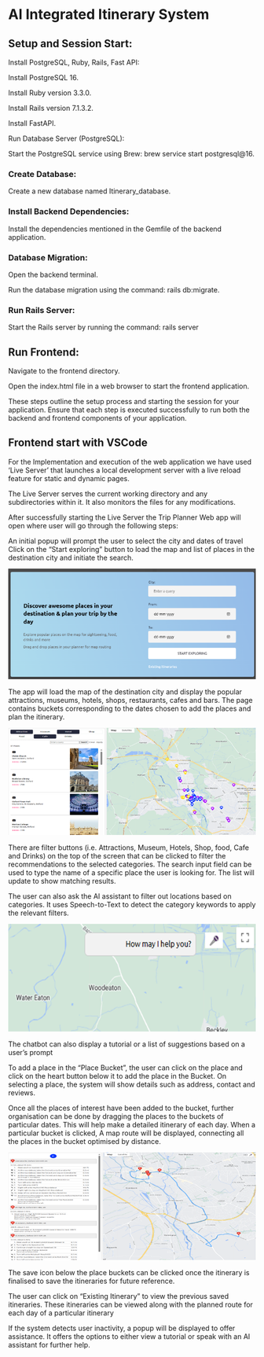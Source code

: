 # AI Integrated Itinerary System

## Setup and Session Start:
Install PostgreSQL, Ruby, Rails, Fast API: 

Install PostgreSQL 16.

Install Ruby version 3.3.0.

Install Rails version 7.1.3.2.

Install FastAPI.

Run Database Server (PostgreSQL):

Start the PostgreSQL service using Brew: brew service start postgresql@16.

### Create Database:

Create a new database named Itinerary_database.

### Install Backend Dependencies:

Install the dependencies mentioned in the Gemfile of the backend application.

### Database Migration:

Open the backend terminal.

Run the database migration using the command: rails db:migrate.

### Run Rails Server:

Start the Rails server by running the command: rails server

## Run Frontend:

Navigate to the frontend directory.

Open the index.html file in a web browser to start the frontend application.

These steps outline the setup process and starting the session for your application. Ensure that each step is executed successfully to run both the backend and frontend components of your application.

## Frontend start with VSCode
For the Implementation and execution of the web application we have used ‘Live Server’ that launches a local development server with a live reload feature for static and dynamic pages.

The Live Server serves the current working directory and any subdirectories within it. It also monitors the files for any modifications.

After successfully starting the Live Server the Trip Planner Web app will open where user will go through the following steps:

An initial popup will prompt the user to select the city and dates of travel
Click on the “Start exploring” button to load the map and list of places in the destination city and initiate the search.

![alt text](https://github.com/DhyaanNayak/Itinerary_system/blob/main/images/1.png?raw=true)

The app will load the map of the destination city and display the popular attractions, museums, hotels, shops, restaurants, cafes and bars.
The page contains buckets corresponding to the dates chosen to add the places and plan the itinerary.

![alt text](https://github.com/DhyaanNayak/Itinerary_system/blob/main/images/2.png?raw=true)

There are filter buttons (i.e. Attractions, Museum, Hotels, Shop, food, Cafe and Drinks) on the top of the screen that can be clicked to filter the recommendations to the selected categories. 
The search input field can be used to type the name of a specific place the user is looking for. The list will update to show matching results.

The user can also ask the AI assistant to filter out locations based on categories. It uses Speech-to-Text to detect the category keywords to apply the relevant filters.

![alt text](https://github.com/DhyaanNayak/Itinerary_system/blob/main/images/5.png?raw=true)

The chatbot can also display a tutorial or a list of suggestions based on a user’s prompt

To add a place in the “Place Bucket”, the user can click on the place and click on the heart button below it to add the place in the Bucket. On selecting a place, the system will show details such as address, contact and reviews.

Once all the places of interest have been added to the bucket, further organisation can be done by dragging the places to the buckets of particular dates. This will help make a detailed itinerary of each day.
When a particular bucket is clicked, A map route will be displayed, connecting all the places in the bucket optimised by distance.

![alt text](https://github.com/DhyaanNayak/Itinerary_system/blob/main/images/4.png?raw=true)

The save icon below the place buckets can be clicked once the itinerary is finalised to save the itineraries for future reference.

The user can click on “Existing Itinerary” to view the previous saved itineraries. These itineraries can be viewed along with the planned route for each day of a particular itinerary 

If the system detects user inactivity,  a popup will be displayed to offer assistance. It offers the options to either view a tutorial or speak with an AI assistant for further help.

